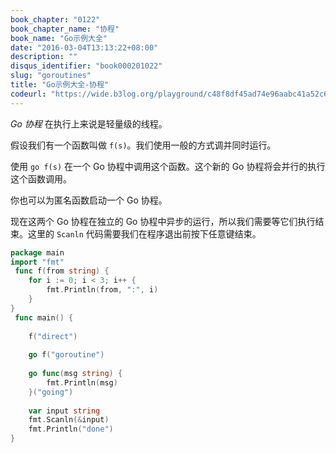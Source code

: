 ```yaml
---
book_chapter: "0122"
book_chapter_name: "协程"
book_name: "Go示例大全"
date: "2016-03-04T13:13:22+08:00"
description: ""
disqus_identifier: "book000201022"
slug: "goroutines"
title: "Go示例大全-协程"
codeurl: "https://wide.b3log.org/playground/c48f8df45ad74e96aabc41a52c64efe0.go"
---
```

 
_Go 协程_ 在执行上来说是轻量级的线程。









假设我们有一个函数叫做 `f(s)`。我们使用一般的方式调并同时运行。

使用 `go f(s)` 在一个 Go 协程中调用这个函数。这个新的 Go 协程将会并行的执行这个函数调用。

你也可以为匿名函数启动一个 Go 协程。

现在这两个 Go 协程在独立的 Go 协程中异步的运行，所以我们需要等它们执行结束。这里的 `Scanln` 代码需要我们在程序退出前按下任意键结束。
 

```go
package main  
import "fmt"  
 func f(from string) {
    for i := 0; i < 3; i++ {
        fmt.Println(from, ":", i)
    }
}  
 func main() {  
 
    f("direct")  
 
    go f("goroutine")  
 
    go func(msg string) {
        fmt.Println(msg)
    }("going")  
 
    var input string
    fmt.Scanln(&input)
    fmt.Println("done")
}  
```
